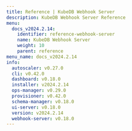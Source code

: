 ```yaml
---
title: Reference | KubeDB Webhook Server
description: KubeDB Webhook Server Reference
menu:
  docs_v2024.2.14:
    identifier: reference-webhook-server
    name: KubeDB Webhook Server
    weight: 10
    parent: reference
menu_name: docs_v2024.2.14
info:
  autoscaler: v0.27.0
  cli: v0.42.0
  dashboard: v0.18.0
  installer: v2024.2.14
  ops-manager: v0.29.0
  provisioner: v0.42.0
  schema-manager: v0.18.0
  ui-server: v0.18.0
  version: v2024.2.14
  webhook-server: v0.18.0
---
```


